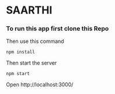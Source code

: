 # SAARTHI

### To run this app first clone this Repo


Then use this command
```
npm install
```

Then start the server
```
npm start
```

Open http://localhost:3000/
